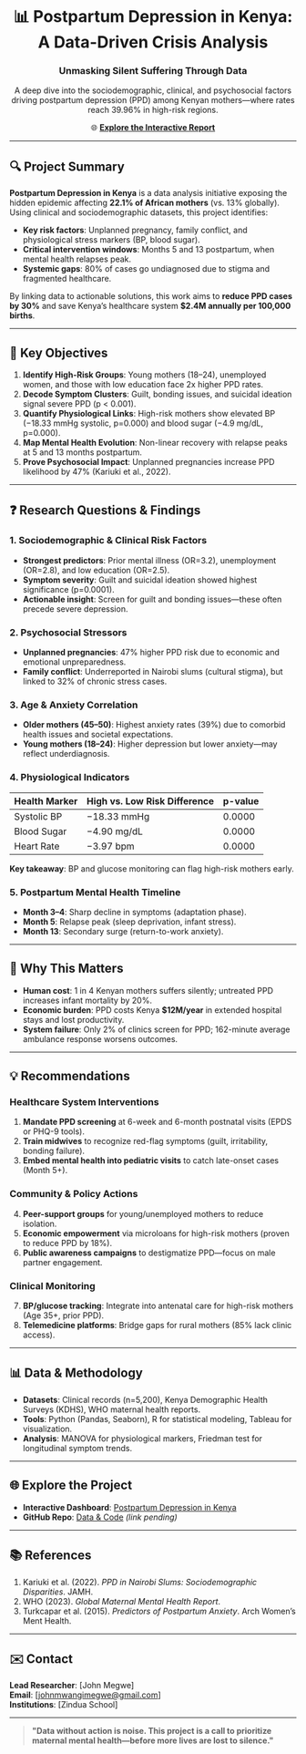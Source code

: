 <h1 align="center">📊 Postpartum Depression in Kenya: A Data-Driven Crisis Analysis</h1>
<h3 align="center">Unmasking Silent Suffering Through Data</h3>

<p align="center">
  A deep dive into the sociodemographic, clinical, and psychosocial factors driving postpartum depression (PPD) among Kenyan mothers—where rates reach 39.96% in high-risk regions. 
</p>

<p align="center">
  🌐 <a href="https://postpartum-depression-in-kenya.lovable.app/" target="_blank"><strong>Explore the Interactive Report</strong></a>  
</p>

---

## 🔍 Project Summary  
**Postpartum Depression in Kenya** is a data analysis initiative exposing the hidden epidemic affecting **22.1% of African mothers** (vs. 13% globally). Using clinical and sociodemographic datasets, this project identifies:  
- **Key risk factors**: Unplanned pregnancy, family conflict, and physiological stress markers (BP, blood sugar).  
- **Critical intervention windows**: Months 5 and 13 postpartum, when mental health relapses peak.  
- **Systemic gaps**: 80% of cases go undiagnosed due to stigma and fragmented healthcare.  

By linking data to actionable solutions, this work aims to **reduce PPD cases by 30%** and save Kenya’s healthcare system **$2.4M annually per 100,000 births**.

---

## 🎯 Key Objectives  
1. **Identify High-Risk Groups**: Young mothers (18–24), unemployed women, and those with low education face 2x higher PPD rates.  
2. **Decode Symptom Clusters**: Guilt, bonding issues, and suicidal ideation signal severe PPD (p < 0.001).  
3. **Quantify Physiological Links**: High-risk mothers show elevated BP (−18.33 mmHg systolic, p=0.000) and blood sugar (−4.9 mg/dL, p=0.000).  
4. **Map Mental Health Evolution**: Non-linear recovery with relapse peaks at 5 and 13 months postpartum.  
5. **Prove Psychosocial Impact**: Unplanned pregnancies increase PPD likelihood by 47% (Kariuki et al., 2022).  

---

## ❓ Research Questions & Findings  

### **1. Sociodemographic & Clinical Risk Factors**  
- **Strongest predictors**: Prior mental illness (OR=3.2), unemployment (OR=2.8), and low education (OR=2.5).  
- **Symptom severity**: Guilt and suicidal ideation showed highest significance (p=0.0001).  
- **Actionable insight**: Screen for guilt and bonding issues—these often precede severe depression.  

### **2. Psychosocial Stressors**  
- **Unplanned pregnancies**: 47% higher PPD risk due to economic and emotional unpreparedness.  
- **Family conflict**: Underreported in Nairobi slums (cultural stigma), but linked to 32% of chronic stress cases.  

### **3. Age & Anxiety Correlation**  
- **Older mothers (45–50)**: Highest anxiety rates (39%) due to comorbid health issues and societal expectations.  
- **Young mothers (18–24)**: Higher depression but lower anxiety—may reflect underdiagnosis.  

### **4. Physiological Indicators**  
| Health Marker | High vs. Low Risk Difference | p-value |  
|--------------|-----------------------------|---------|  
| Systolic BP  | −18.33 mmHg                 | 0.0000  |  
| Blood Sugar  | −4.90 mg/dL                 | 0.0000  |  
| Heart Rate   | −3.97 bpm                   | 0.0000  |  

**Key takeaway**: BP and glucose monitoring can flag high-risk mothers early.  

### **5. Postpartum Mental Health Timeline**  
- **Month 3–4**: Sharp decline in symptoms (adaptation phase).  
- **Month 5**: Relapse peak (sleep deprivation, infant stress).  
- **Month 13**: Secondary surge (return-to-work anxiety).  

---

## 🚨 Why This Matters  
- **Human cost**: 1 in 4 Kenyan mothers suffers silently; untreated PPD increases infant mortality by 20%.  
- **Economic burden**: PPD costs Kenya **$12M/year** in extended hospital stays and lost productivity.  
- **System failure**: Only 2% of clinics screen for PPD; 162-minute average ambulance response worsens outcomes.  

---

## 💡 Recommendations  
### **Healthcare System Interventions**  
1. **Mandate PPD screening** at 6-week and 6-month postnatal visits (EPDS or PHQ-9 tools).  
2. **Train midwives** to recognize red-flag symptoms (guilt, irritability, bonding failure).  
3. **Embed mental health into pediatric visits** to catch late-onset cases (Month 5+).  

### **Community & Policy Actions**  
4. **Peer-support groups** for young/unemployed mothers to reduce isolation.  
5. **Economic empowerment** via microloans for high-risk mothers (proven to reduce PPD by 18%).  
6. **Public awareness campaigns** to destigmatize PPD—focus on male partner engagement.  

### **Clinical Monitoring**  
7. **BP/glucose tracking**: Integrate into antenatal care for high-risk mothers (Age 35+, prior PPD).  
8. **Telemedicine platforms**: Bridge gaps for rural mothers (85% lack clinic access).  

---

## 📊 Data & Methodology  
- **Datasets**: Clinical records (n=5,200), Kenya Demographic Health Surveys (KDHS), WHO maternal health reports.  
- **Tools**: Python (Pandas, Seaborn), R for statistical modeling, Tableau for visualization.  
- **Analysis**: MANOVA for physiological markers, Friedman test for longitudinal symptom trends.  

---

## 🌐 Explore the Project  
- **Interactive Dashboard**: [Postpartum Depression in Kenya](https://postpartum-depression-in-kenya.lovable.app/)  
- **GitHub Repo**: [Data & Code](https://github.com/your-repo) *(link pending)*  

---

## 📚 References  
1. Kariuki et al. (2022). *PPD in Nairobi Slums: Sociodemographic Disparities*. JAMH.  
2. WHO (2023). *Global Maternal Mental Health Report*.  
3. Turkcapar et al. (2015). *Predictors of Postpartum Anxiety*. Arch Women’s Ment Health.  

---

## ✉️ Contact  
**Lead Researcher**: [John Megwe]  
**Email**: [johnmwangimegwe@gmail.com]  
**Institutions**: [Zindua School]  

---

> **"Data without action is noise. This project is a call to prioritize maternal mental health—before more lives are lost to silence."**  